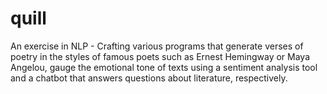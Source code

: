 # quill
An exercise in NLP - Crafting various programs that generate verses of poetry in the styles of famous poets such as Ernest Hemingway or Maya Angelou, gauge the emotional tone of texts using a sentiment analysis tool and a chatbot that answers questions about literature, respectively. 
